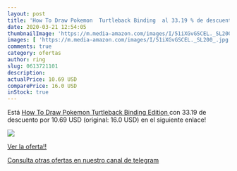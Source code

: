 ```yaml
---
layout: post
title: 'How To Draw Pokemon  Turtleback Binding  al 33.19 % de descuento'
date: 2020-03-21 12:54:05
thumbnailImage: 'https://m.media-amazon.com/images/I/51iXGvGSCEL._SL200_.jpg'
images: [ 'https://m.media-amazon.com/images/I/51iXGvGSCEL._SL200_.jpg' ]
comments: true
category: ofertas
author: ring
slug: 0613721101
description:
actualPrice: 10.69 USD
comparePrice: 16.0 USD
inStock: true
---
```


Está [How To Draw Pokemon  Turtleback Binding Edition ](https://www.amazon.com/dp/0613721101/?tag=redken08-20) con 33.19 de descuento por 10.69 USD (original: 16.0 USD) en el siguiente enlace!

[![](https://m.media-amazon.com/images/I/51iXGvGSCEL._SL200_.jpg)](https://www.amazon.com/dp/0613721101/?tag=redken08-20)

[Ver la oferta!!](https://www.amazon.com/dp/0613721101/?tag=redken08-20)

[Consulta otras ofertas en nuestro canal de telegram](https://t.me/s/ofertas25)
